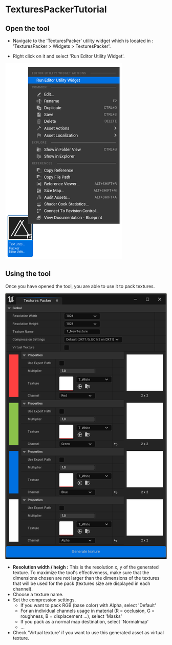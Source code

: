 # TexturesPackerTutorial

## Open the tool

- Navigate to the 'TexturesPacker' utility widget which is located in : 'TexturesPacker > Widgets > TexturesPacker'.

- Right click on it and select 'Run Editor Utility Widget'.

![alt text](/src/0.png)

## Using the tool

Once you have opened the tool, you are able to use it to pack textures.

![alt text](/src/1.png)

- **Resolution width / heigh :** This is the resolution x, y of the generated texture. To maximize the tool's effectiveness, make sure that the dimensions chosen are not larger than the dimensions of the textures that will be used for the pack (textures size are displayed in each channel).
- Choose a texture name.
- Set the compression settings. 
  - If you want to pack RGB (base  color) with Alpha, select 'Default'
  - For an individual channels usage in material (R = occlusion, G = roughness, B = displacement ...), select 'Masks'
  - If you pack as a normal map destination, select 'Normalmap'
  - ...
- Check 'Virtual texture' if you want to use this generated asset as virtual texture.
